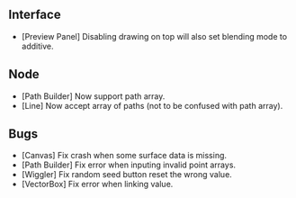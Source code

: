 ## Interface
- [Preview Panel] Disabling drawing on top will also set blending mode to additive.

## Node
- [Path Builder] Now support path array.
- [Line] Now accept array of paths (not to be confused with path array).

## Bugs
- [Canvas] Fix crash when some surface data is missing.
- [Path Builder] Fix error when inputing invalid point arrays.
- [Wiggler] Fix random seed button reset the wrong value.
- [VectorBox] Fix error when linking value.